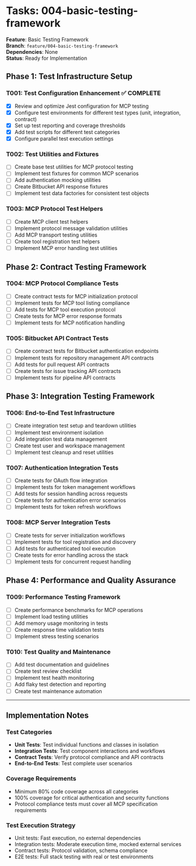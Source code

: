 # Tasks: 004-basic-testing-framework

**Feature**: Basic Testing Framework  
**Branch**: `feature/004-basic-testing-framework`  
**Dependencies**: None  
**Status**: Ready for Implementation

## Phase 1: Test Infrastructure Setup

### T001: Test Configuration Enhancement ✅ COMPLETE
- [x] Review and optimize Jest configuration for MCP testing
- [x] Configure test environments for different test types (unit, integration, contract)
- [x] Set up test reporting and coverage thresholds
- [x] Add test scripts for different test categories
- [x] Configure parallel test execution settings

### T002: Test Utilities and Fixtures
- [ ] Create base test utilities for MCP protocol testing
- [ ] Implement test fixtures for common MCP scenarios
- [ ] Add authentication mocking utilities
- [ ] Create Bitbucket API response fixtures
- [ ] Implement test data factories for consistent test objects

### T003: MCP Protocol Test Helpers
- [ ] Create MCP client test helpers
- [ ] Implement protocol message validation utilities
- [ ] Add MCP transport testing utilities
- [ ] Create tool registration test helpers
- [ ] Implement MCP error handling test utilities

## Phase 2: Contract Testing Framework

### T004: MCP Protocol Compliance Tests
- [ ] Create contract tests for MCP initialization protocol
- [ ] Implement tests for MCP tool listing compliance
- [ ] Add tests for MCP tool execution protocol
- [ ] Create tests for MCP error response formats
- [ ] Implement tests for MCP notification handling

### T005: Bitbucket API Contract Tests
- [ ] Create contract tests for Bitbucket authentication endpoints
- [ ] Implement tests for repository management API contracts
- [ ] Add tests for pull request API contracts
- [ ] Create tests for issue tracking API contracts
- [ ] Implement tests for pipeline API contracts

## Phase 3: Integration Testing Framework

### T006: End-to-End Test Infrastructure
- [ ] Create integration test setup and teardown utilities
- [ ] Implement test environment isolation
- [ ] Add integration test data management
- [ ] Create test user and workspace management
- [ ] Implement test cleanup and reset utilities

### T007: Authentication Integration Tests
- [ ] Create tests for OAuth flow integration
- [ ] Implement tests for token management workflows
- [ ] Add tests for session handling across requests
- [ ] Create tests for authentication error scenarios
- [ ] Implement tests for token refresh workflows

### T008: MCP Server Integration Tests
- [ ] Create tests for server initialization workflows
- [ ] Implement tests for tool registration and discovery
- [ ] Add tests for authenticated tool execution
- [ ] Create tests for error handling across the stack
- [ ] Implement tests for concurrent request handling

## Phase 4: Performance and Quality Assurance

### T009: Performance Testing Framework
- [ ] Create performance benchmarks for MCP operations
- [ ] Implement load testing utilities
- [ ] Add memory usage monitoring in tests
- [ ] Create response time validation tests
- [ ] Implement stress testing scenarios

### T010: Test Quality and Maintenance
- [ ] Add test documentation and guidelines
- [ ] Create test review checklist
- [ ] Implement test health monitoring
- [ ] Add flaky test detection and reporting
- [ ] Create test maintenance automation

---

## Implementation Notes

### Test Categories
- **Unit Tests**: Test individual functions and classes in isolation
- **Integration Tests**: Test component interactions and workflows
- **Contract Tests**: Verify protocol compliance and API contracts
- **End-to-End Tests**: Test complete user scenarios

### Coverage Requirements
- Minimum 80% code coverage across all categories
- 100% coverage for critical authentication and security functions
- Protocol compliance tests must cover all MCP specification requirements

### Test Execution Strategy
- Unit tests: Fast execution, no external dependencies
- Integration tests: Moderate execution time, mocked external services
- Contract tests: Protocol validation, schema compliance
- E2E tests: Full stack testing with real or test environments